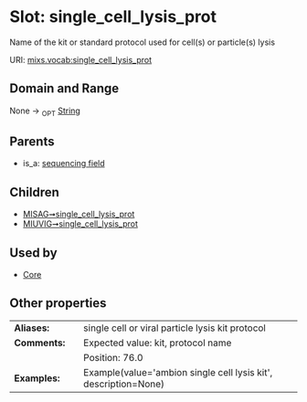 
# Slot: single_cell_lysis_prot


Name of the kit or standard protocol used for cell(s) or particle(s) lysis

URI: [mixs.vocab:single_cell_lysis_prot](https://w3id.org/mixs/vocab/single_cell_lysis_prot)


## Domain and Range

None ->  <sub>OPT</sub> [String](types/String.md)

## Parents

 *  is_a: [sequencing field](sequencing_field.md)

## Children

 *  [MISAG➞single_cell_lysis_prot](MISAG_single_cell_lysis_prot.md)
 *  [MIUVIG➞single_cell_lysis_prot](MIUVIG_single_cell_lysis_prot.md)

## Used by

 * [Core](Core.md)

## Other properties

|  |  |  |
| --- | --- | --- |
| **Aliases:** | | single cell or viral particle lysis kit protocol |
| **Comments:** | | Expected value: kit, protocol name |
|  | | Position: 76.0 |
| **Examples:** | | Example(value='ambion single cell lysis kit', description=None) |

